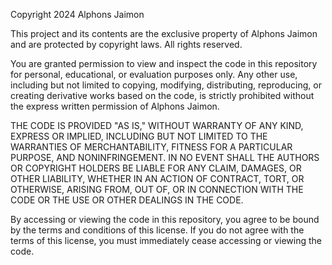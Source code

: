 Copyright 2024 Alphons Jaimon

This project and its contents are the exclusive property of Alphons Jaimon and are protected by copyright laws. All rights reserved.

You are granted permission to view and inspect the code in this repository for personal, educational, or evaluation purposes only. Any other use, including but not limited to copying, modifying, distributing, reproducing, or creating derivative works based on the code, is strictly prohibited without the express written permission of Alphons Jaimon.

THE CODE IS PROVIDED "AS IS," WITHOUT WARRANTY OF ANY KIND, EXPRESS OR IMPLIED, INCLUDING BUT NOT LIMITED TO THE WARRANTIES OF MERCHANTABILITY, FITNESS FOR A PARTICULAR PURPOSE, AND NONINFRINGEMENT. IN NO EVENT SHALL THE AUTHORS OR COPYRIGHT HOLDERS BE LIABLE FOR ANY CLAIM, DAMAGES, OR OTHER LIABILITY, WHETHER IN AN ACTION OF CONTRACT, TORT, OR OTHERWISE, ARISING FROM, OUT OF, OR IN CONNECTION WITH THE CODE OR THE USE OR OTHER DEALINGS IN THE CODE.

By accessing or viewing the code in this repository, you agree to be bound by the terms and conditions of this license. If you do not agree with the terms of this license, you must immediately cease accessing or viewing the code.
